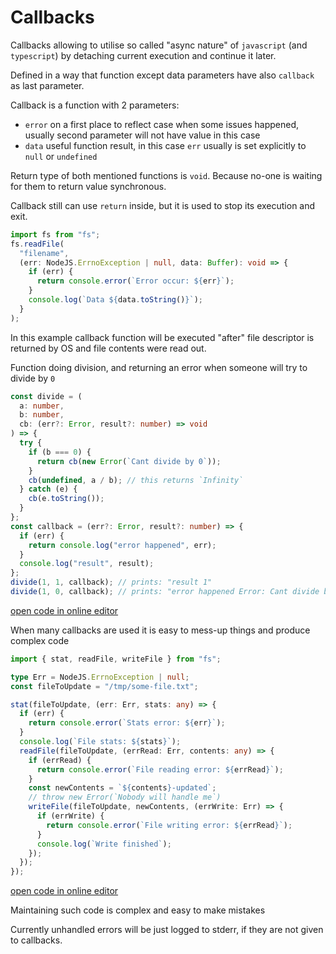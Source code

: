 # Callbacks

Callbacks allowing to utilise so called "async nature" of `javascript` (and `typescript`) by detaching current
execution and continue it later.

Defined in a way that function except data parameters have also `callback` as last parameter.

Callback is a function with 2 parameters:

- `error` on a first place to reflect case when some issues happened, usually second parameter will not have value in this case
- `data` useful function result, in this case `err` usually is set explicitly to `null` or `undefined`

Return type of both mentioned functions is `void`. Because no-one is waiting for them to return value synchronous.

Callback still can use `return` inside, but it is used to stop its execution and exit.

```ts
import fs from "fs";
fs.readFile(
  "filename",
  (err: NodeJS.ErrnoException | null, data: Buffer): void => {
    if (err) {
      return console.error(`Error occur: ${err}`);
    }
    console.log(`Data ${data.toString()}`);
  }
);
```

In this example callback function will be executed "after" file descriptor is returned by OS and file contents were read out.

Function doing division, and returning an error when someone will try to divide by `0`

```ts
const divide = (
  a: number,
  b: number,
  cb: (err?: Error, result?: number) => void
) => {
  try {
    if (b === 0) {
      return cb(new Error(`Cant divide by 0`));
    }
    cb(undefined, a / b); // this returns `Infinity`
  } catch (e) {
    cb(e.toString());
  }
};
const callback = (err?: Error, result?: number) => {
  if (err) {
    return console.log("error happened", err);
  }
  console.log("result", result);
};
divide(1, 1, callback); // prints: "result 1"
divide(1, 0, callback); // prints: "error happened Error: Cant divide by 0"
```

[open code in online editor](https://www.typescriptlang.org/play?#code/MYewdgzgLgBAJgSwG4LgUxgXhgCgFAwwCGAXDGAK4C2ARmgE4A0BMNZltDzhwbuD9APxkAovXogmMemggUANlGHlqdegEosAPhhIQqPJsw6A3iyj0AnjDOFCCAGa4aWTNgAMm23cIyoFejAYXhwwNAB3GDEJehwAAwBhIjBYRBR0Vmt3OPV1AG4WQgBfQuCaHAowdAcEMLhGYhgAelZ85paoAAsECGk0f0DeuIBJMBqwBChLOJYi4KIoYE7+L1KQtAA6KBAAZQtagHMcXILivCKC0EhYYCJ5eRoiYABrLH5xZWjJBpk5RWUOGojKYWI53hobKU-AEglcICB5Jt5CAjgAiASSGCdIgABxxaDqqIaAnysxYcIRSJROFRvwUUCJfT+UFJFzwaVQaBwAEYGrz5vdHi82k0Wjj6LUoBAyLTZPSYNzUezkJyeQ13A1boKns8RWKJSlpTB0eJMdi8QS0HAoqb6GQkil4CqMjQsqigA)

When many callbacks are used it is easy to mess-up things and produce complex code

```ts
import { stat, readFile, writeFile } from "fs";

type Err = NodeJS.ErrnoException | null;
const fileToUpdate = "/tmp/some-file.txt";

stat(fileToUpdate, (err: Err, stats: any) => {
  if (err) {
    return console.error(`Stats error: ${err}`);
  }
  console.log(`File stats: ${stats}`);
  readFile(fileToUpdate, (errRead: Err, contents: any) => {
    if (errRead) {
      return console.error(`File reading error: ${errRead}`);
    }
    const newContents = `${contents}-updated`;
    // throw new Error(`Nobody will handle me`)
    writeFile(fileToUpdate, newContents, (errWrite: Err) => {
      if (errWrite) {
        return console.error(`File writing error: ${errRead}`);
      }
      console.log(`Write finished`);
    });
  });
});
```

[open code in online editor](https://www.typescriptlang.org/play?#code/JYWwDg9gTgLgBAbzgZxgQxgGjlApmgEwDFgAbXbAdymBlxPLgF84AzKCEOAIleW4DcAKCEwAnmFxwAolChwAvHAByEArgBSAZQB0sqADsI0gB4BjXGBjAIBuAB84BgK6lSws7dRsyuACoQAKpgBBhSStwA9DDgkcicuAC0rL46MCYwgiKoGAAUKeQBwaF02Lm4cgBcMnLYOTDI1WgGYgCUigB8iEJwcMCscOVy7Qg9vTi4MM6GcJ4G8eQ6FRxQuQAGWugNcMvQ1QAkCMtMa63CvUxjcwu4OqQQAObrDFL1jXCHbydnY3iEL-lfEUQmEyssAEr4AjVfTYOZ0AwNJotdoKLqjcZ9AZDKCQwgjMaYvBTGbXCCLXarNYvCaEYAGB47OR7D5HOR4gjfc7jS6Y67wAy4SgAYVsCO2SjWh3huERyCYiWcILoBDW3N6kUicBgAAsOJQnEKait1qoAEZqMRwShkUhwHXNAiMEC4U6E600OgAgr+ILKiiGkVi2UNMFyADqntwMOGnW6mN6-UGy0jtFwBIT42J0zsZIpzKpNOotHpjMpBzZuKhXPdF1rsy85Nu9yea1TdB8BmAyB1uFVP0xTAHzB+Q4EQA)

Maintaining such code is complex and easy to make mistakes

Currently unhandled errors will be just logged to stderr, if they are not given to callbacks.
